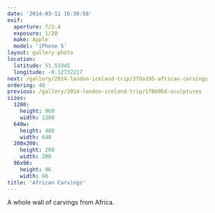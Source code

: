 ```yaml
---
date: '2014-03-11 16:30:58'
exif:
  aperture: f/2.4
  exposure: 1/20
  make: Apple
  model: 'iPhone 5'
layout: gallery-photo
location:
  latitude: 51.51945
  longitude: -0.12732217
next: /gallery/2014-london-iceland-trip/37da195-african-carvings
ordering: 40
previous: /gallery/2014-london-iceland-trip/1f869bd-sculptures
sizes:
  1280:
    height: 960
    width: 1280
  640w:
    height: 480
    width: 640
  200x200:
    height: 200
    width: 200
  96x96:
    height: 96
    width: 96
title: 'African Carvings'
---
```


A whole wall of carvings from Africa.

